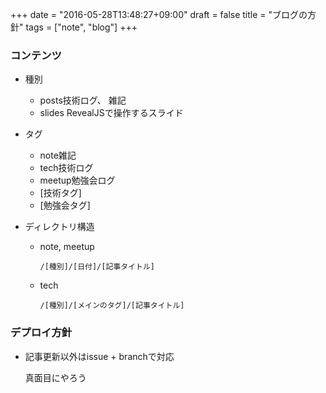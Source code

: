 +++
date = "2016-05-28T13:48:27+09:00"
draft = false
title = "ブログの方針"
tags = ["note", "blog"]
+++

### コンテンツ

- 種別

  - posts技術ログ、 雑記
  - slides RevealJSで操作するスライド

- タグ

    - note雑記
    - tech技術ログ
    - meetup勉強会ログ
    - [技術タグ]
    - [勉強会タグ]

- ディレクトリ構造

    - note, meetup

        `/[種別]/[日付]/[記事タイトル]`

    - tech

        `/[種別]/[メインのタグ]/[記事タイトル]`

### デプロイ方針

- 記事更新以外はissue + branchで対応

    真面目にやろう
